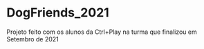 # DogFriends_2021
Projeto feito com os alunos da Ctrl+Play na turma que finalizou em Setembro de 2021
